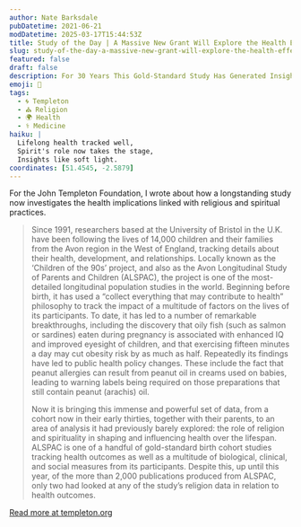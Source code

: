 ```yaml
---
author: Nate Barksdale
pubDatetime: 2021-06-21
modDatetime: 2025-03-17T15:44:53Z
title: Study of the Day | A Massive New Grant Will Explore the Health Effects of Religion and Spirituality
slug: study-of-the-day-a-massive-new-grant-will-explore-the-health-effects-of-religion-and-spirituality
featured: false
draft: false
description: For 30 Years This Gold-Standard Study Has Generated Insights on Human Health
emoji: 🔬
tags:
  - 🌀 Templeton
  - ⛪ Religion
  - 🌍 Health
  - ⚕️ Medicine
haiku: |
  Lifelong health tracked well,  
  Spirit's role now takes the stage,  
  Insights like soft light.
coordinates: [51.4545, -2.5879]
---
```


For the John Templeton Foundation, I wrote about how a longstanding study now investigates the health implications linked with religious and spiritual practices.

> Since 1991, researchers based at the University of Bristol in the U.K. have been following the lives of 14,000 children and their families from the Avon region in the West of England, tracking details about their health, development, and relationships. Locally known as the ‘Children of the 90s’ project, and also as the Avon Longitudinal Study of Parents and Children (ALSPAC), the project is one of the most-detailed longitudinal population studies in the world. Beginning before birth, it has used a “collect everything that may contribute to health” philosophy to track the impact of a multitude of factors on the lives of its participants. To date, it has led to a number of remarkable breakthroughs, including the discovery that oily fish (such as salmon or sardines) eaten during pregnancy is associated with enhanced IQ and improved eyesight of children, and that exercising fifteen minutes a day may cut obesity risk by as much as half. Repeatedly its findings have led to public health policy changes. These include the fact that peanut allergies can result from peanut oil in creams used on babies, leading to warning labels being required on those preparations that still contain peanut (arachis) oil.
>
> Now it is bringing this immense and powerful set of data, from a cohort now in their early thirties, together with their parents, to an area of analysis it had previously barely explored: the role of religion and spirituality in shaping and influencing health over the lifespan. ALSPAC is one of a handful of gold-standard birth cohort studies tracking health outcomes as well as a multitude of biological, clinical, and social measures from its participants. Despite this, up until this year, of the more than 2,000 publications produced from ALSPAC, only two had looked at any of the study’s religion data in relation to health outcomes.

[Read more at templeton.org](https://www.templeton.org/news/a-massive-new-grant-will-explore-the-health-effects-of-religion-and-spirituality)

